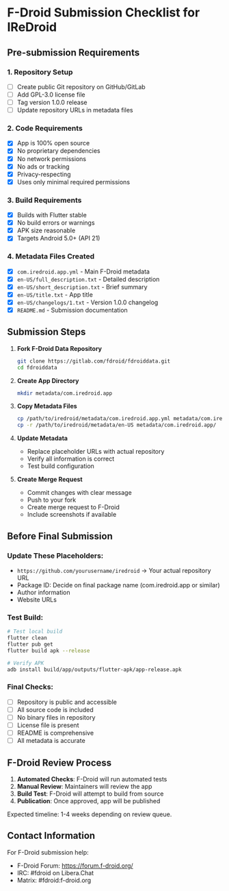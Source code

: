 # F-Droid Submission Checklist for IReDroid

## Pre-submission Requirements

### 1. Repository Setup
- [ ] Create public Git repository on GitHub/GitLab
- [ ] Add GPL-3.0 license file
- [ ] Tag version 1.0.0 release
- [ ] Update repository URLs in metadata files

### 2. Code Requirements
- [x] App is 100% open source
- [x] No proprietary dependencies
- [x] No network permissions
- [x] No ads or tracking
- [x] Privacy-respecting
- [x] Uses only minimal required permissions

### 3. Build Requirements
- [x] Builds with Flutter stable
- [x] No build errors or warnings
- [x] APK size reasonable
- [x] Targets Android 5.0+ (API 21)

### 4. Metadata Files Created
- [x] `com.iredroid.app.yml` - Main F-Droid metadata
- [x] `en-US/full_description.txt` - Detailed description
- [x] `en-US/short_description.txt` - Brief summary
- [x] `en-US/title.txt` - App title
- [x] `en-US/changelogs/1.txt` - Version 1.0.0 changelog
- [x] `README.md` - Submission documentation

## Submission Steps

1. **Fork F-Droid Data Repository**
   ```bash
   git clone https://gitlab.com/fdroid/fdroiddata.git
   cd fdroiddata
   ```

2. **Create App Directory**
   ```bash
   mkdir metadata/com.iredroid.app
   ```

3. **Copy Metadata Files**
   ```bash
   cp /path/to/iredroid/metadata/com.iredroid.app.yml metadata/com.iredroid.app.yml
   cp -r /path/to/iredroid/metadata/en-US metadata/com.iredroid.app/
   ```

4. **Update Metadata**
   - Replace placeholder URLs with actual repository
   - Verify all information is correct
   - Test build configuration

5. **Create Merge Request**
   - Commit changes with clear message
   - Push to your fork
   - Create merge request to F-Droid
   - Include screenshots if available

## Before Final Submission

### Update These Placeholders:
- `https://github.com/yourusername/iredroid` → Your actual repository URL
- Package ID: Decide on final package name (com.iredroid.app or similar)
- Author information
- Website URLs

### Test Build:
```bash
# Test local build
flutter clean
flutter pub get
flutter build apk --release

# Verify APK
adb install build/app/outputs/flutter-apk/app-release.apk
```

### Final Checks:
- [ ] Repository is public and accessible
- [ ] All source code is included
- [ ] No binary files in repository
- [ ] License file is present
- [ ] README is comprehensive
- [ ] All metadata is accurate

## F-Droid Review Process

1. **Automated Checks**: F-Droid will run automated tests
2. **Manual Review**: Maintainers will review the app
3. **Build Test**: F-Droid will attempt to build from source
4. **Publication**: Once approved, app will be published

Expected timeline: 1-4 weeks depending on review queue.

## Contact Information

For F-Droid submission help:
- F-Droid Forum: https://forum.f-droid.org/
- IRC: #fdroid on Libera.Chat
- Matrix: #fdroid:f-droid.org
